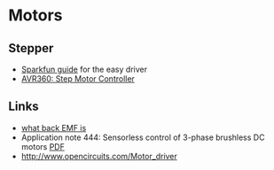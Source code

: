 # Motors

## Stepper

 - [Sparkfun guide](https://learn.sparkfun.com/tutorials/easy-driver-hook-up-guide) for the easy driver
 - [AVR360: Step Motor Controller](http://www.atmel.com/Images/doc1181.pdf)

## Links

 - [what back EMF is](https://www.youtube.com/watch?v=8iONzbOfmzc)
 - Application note 444: Sensorless control of 3-phase brushless DC motors [PDF](http://www.atmel.com/Images/doc8012.pdf)
 - http://www.opencircuits.com/Motor_driver
